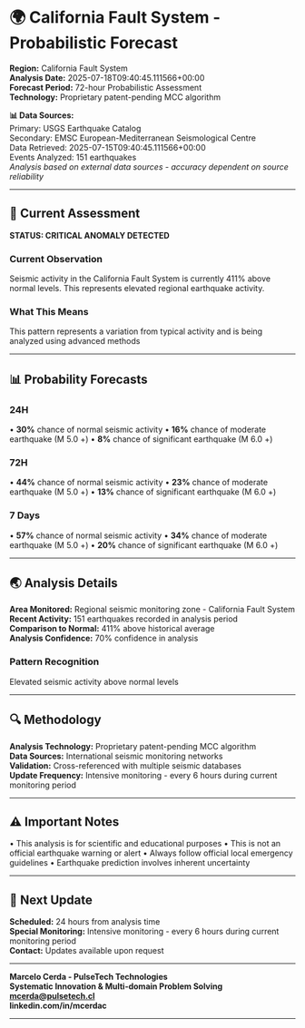 # 🌍 California Fault System - Probabilistic Forecast

**Region:** California Fault System  
**Analysis Date:** 2025-07-18T09:40:45.111566+00:00  
**Forecast Period:** 72-hour Probabilistic Assessment  
**Technology:** Proprietary patent-pending MCC algorithm  

**📊 Data Sources:**  
Primary: USGS Earthquake Catalog  
Secondary: EMSC European-Mediterranean Seismological Centre  
Data Retrieved: 2025-07-15T09:40:45.111566+00:00  
Events Analyzed: 151 earthquakes  
*Analysis based on external data sources - accuracy dependent on source reliability*

---

## 🎯 Current Assessment

**STATUS: CRITICAL ANOMALY DETECTED**

### Current Observation
Seismic activity in the California Fault System is currently 411% above normal levels. This represents elevated regional earthquake activity.

### What This Means
This pattern represents a variation from typical activity and is being analyzed using advanced methods

---

## 📊 Probability Forecasts

### 24H
• **30%** chance of normal seismic activity
• **16%** chance of moderate earthquake (M 5.0 +)
• **8%** chance of significant earthquake (M 6.0 +)

### 72H
• **44%** chance of normal seismic activity
• **23%** chance of moderate earthquake (M 5.0 +)
• **13%** chance of significant earthquake (M 6.0 +)

### 7 Days
• **57%** chance of normal seismic activity
• **34%** chance of moderate earthquake (M 5.0 +)
• **20%** chance of significant earthquake (M 6.0 +)

---

## 🌏 Analysis Details
**Area Monitored:** Regional seismic monitoring zone - California Fault System  
**Recent Activity:** 151 earthquakes recorded in analysis period  
**Comparison to Normal:** 411% above historical average  
**Analysis Confidence:** 70% confidence in analysis  

### Pattern Recognition
Elevated seismic activity above normal levels

---

## 🔍 Methodology
**Analysis Technology:** Proprietary patent-pending MCC algorithm  
**Data Sources:** International seismic monitoring networks  
**Validation:** Cross-referenced with multiple seismic databases  
**Update Frequency:** Intensive monitoring - every 6 hours during current monitoring period  

---

## ⚠️ Important Notes
• This analysis is for scientific and educational purposes
• This is not an official earthquake warning or alert
• Always follow official local emergency guidelines
• Earthquake prediction involves inherent uncertainty

---

## 📅 Next Update
**Scheduled:** 24 hours from analysis time  
**Special Monitoring:** Intensive monitoring - every 6 hours during current monitoring period  
**Contact:** Updates available upon request  

---

**Marcelo Cerda - PulseTech Technologies**  
**Systematic Innovation & Multi-domain Problem Solving**  
**mcerda@pulsetech.cl**  
**linkedin.com/in/mcerdac**

---
